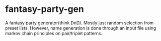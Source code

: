 # fantasy-party-gen
A fantasy party generator(think DnD). Mostly just random selection from preset lists. However, name generation is done through an input file using markov chain principles on pair/triplet patterns.
